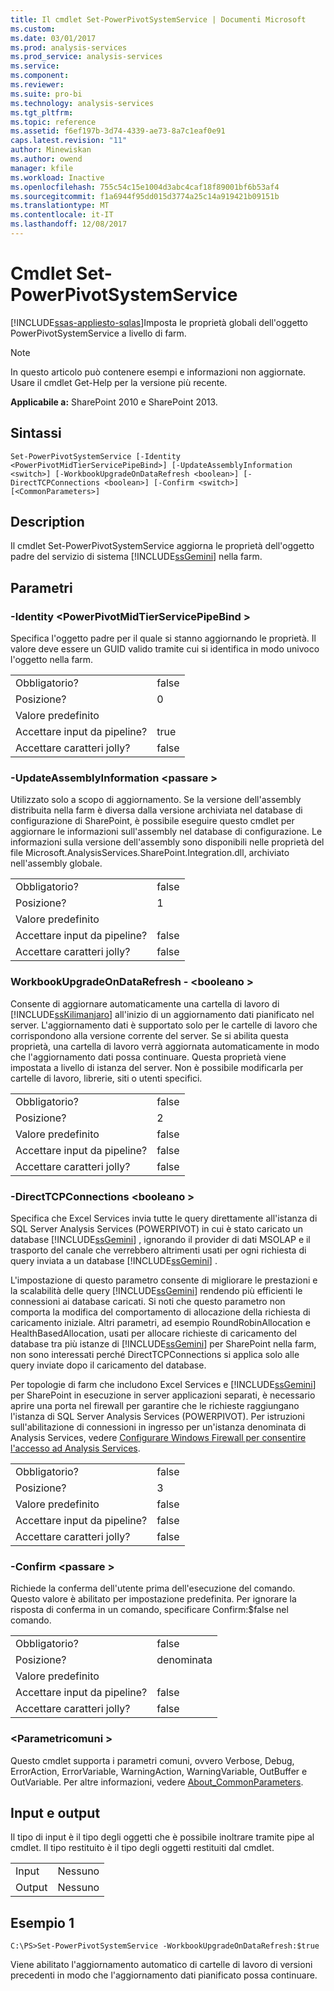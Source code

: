 ```yaml
---
title: Il cmdlet Set-PowerPivotSystemService | Documenti Microsoft
ms.custom: 
ms.date: 03/01/2017
ms.prod: analysis-services
ms.prod_service: analysis-services
ms.service: 
ms.component: 
ms.reviewer: 
ms.suite: pro-bi
ms.technology: analysis-services
ms.tgt_pltfrm: 
ms.topic: reference
ms.assetid: f6ef197b-3d74-4339-ae73-8a7c1eaf0e91
caps.latest.revision: "11"
author: Minewiskan
ms.author: owend
manager: kfile
ms.workload: Inactive
ms.openlocfilehash: 755c54c15e1004d3abc4caf18f89001bf6b53af4
ms.sourcegitcommit: f1a6944f95dd015d3774a25c14a919421b09151b
ms.translationtype: MT
ms.contentlocale: it-IT
ms.lasthandoff: 12/08/2017
---
```

# <a name="set-powerpivotsystemservice-cmdlet"></a>Cmdlet Set-PowerPivotSystemService
[!INCLUDE[ssas-appliesto-sqlas](../../includes/ssas-appliesto-sqlas.md)]Imposta le proprietà globali dell'oggetto PowerPivotSystemService a livello di farm.  

>[!NOTE] 
>In questo articolo può contenere esempi e informazioni non aggiornate. Usare il cmdlet Get-Help per la versione più recente.
  
 **Applicabile a:** SharePoint 2010 e SharePoint 2013.  
  
## <a name="syntax"></a>Sintassi  
  
```  
Set-PowerPivotSystemService [-Identity <PowerPivotMidTierServicePipeBind>] [-UpdateAssemblyInformation <switch>] [-WorkbookUpgradeOnDataRefresh <boolean>] [-DirectTCPConnections <boolean>] [-Confirm <switch>] [<CommonParameters>]  
```  
  
## <a name="description"></a>Description  
 Il cmdlet Set-PowerPivotSystemService aggiorna le proprietà dell'oggetto padre del servizio di sistema [!INCLUDE[ssGemini](../../includes/ssgemini-md.md)] nella farm.  
  
## <a name="parameters"></a>Parametri  
  
### <a name="-identity-powerpivotmidtierservicepipebind"></a>-Identity \<PowerPivotMidTierServicePipeBind >  
 Specifica l'oggetto padre per il quale si stanno aggiornando le proprietà. Il valore deve essere un GUID valido tramite cui si identifica in modo univoco l'oggetto nella farm.  
  
|||  
|-|-|  
|Obbligatorio?|false|  
|Posizione?|0|  
|Valore predefinito||  
|Accettare input da pipeline?|true|  
|Accettare caratteri jolly?|false|  
  
### <a name="-updateassemblyinformation-switch"></a>-UpdateAssemblyInformation \<passare >  
 Utilizzato solo a scopo di aggiornamento. Se la versione dell'assembly distribuita nella farm è diversa dalla versione archiviata nel database di configurazione di SharePoint, è possibile eseguire questo cmdlet per aggiornare le informazioni sull'assembly nel database di configurazione. Le informazioni sulla versione dell'assembly sono disponibili nelle proprietà del file Microsoft.AnalysisServices.SharePoint.Integration.dll, archiviato nell'assembly globale.  
  
|||  
|-|-|  
|Obbligatorio?|false|  
|Posizione?|1|  
|Valore predefinito||  
|Accettare input da pipeline?|false|  
|Accettare caratteri jolly?|false|  
  
### <a name="-workbookupgradeondatarefresh-boolean"></a>WorkbookUpgradeOnDataRefresh - \<booleano >  
 Consente di aggiornare automaticamente una cartella di lavoro di [!INCLUDE[ssKilimanjaro](../../includes/sskilimanjaro-md.md)] all'inizio di un aggiornamento dati pianificato nel server. L'aggiornamento dati è supportato solo per le cartelle di lavoro che corrispondono alla versione corrente del server. Se si abilita questa proprietà, una cartella di lavoro verrà aggiornata automaticamente in modo che l'aggiornamento dati possa continuare. Questa proprietà viene impostata a livello di istanza del server. Non è possibile modificarla per cartelle di lavoro, librerie, siti o utenti specifici.  
  
|||  
|-|-|  
|Obbligatorio?|false|  
|Posizione?|2|  
|Valore predefinito|false|  
|Accettare input da pipeline?|false|  
|Accettare caratteri jolly?|false|  
  
### <a name="-directtcpconnections-boolean"></a>-DirectTCPConnections \<booleano >  
 Specifica che Excel Services invia tutte le query direttamente all'istanza di SQL Server Analysis Services (POWERPIVOT) in cui è stato caricato un database [!INCLUDE[ssGemini](../../includes/ssgemini-md.md)] , ignorando il provider di dati MSOLAP e il trasporto del canale che verrebbero altrimenti usati per ogni richiesta di query inviata a un database [!INCLUDE[ssGemini](../../includes/ssgemini-md.md)] .  
  
 L'impostazione di questo parametro consente di migliorare le prestazioni e la scalabilità delle query [!INCLUDE[ssGemini](../../includes/ssgemini-md.md)] rendendo più efficienti le connessioni ai database caricati. Si noti che questo parametro non comporta la modifica del comportamento di allocazione della richiesta di caricamento iniziale. Altri parametri, ad esempio RoundRobinAllocation e HealthBasedAllocation, usati per allocare richieste di caricamento del database tra più istanze di [!INCLUDE[ssGemini](../../includes/ssgemini-md.md)] per SharePoint nella farm, non sono interessati perché DirectTCPConnections si applica solo alle query inviate dopo il caricamento del database.  
  
 Per topologie di farm che includono Excel Services e [!INCLUDE[ssGemini](../../includes/ssgemini-md.md)] per SharePoint in esecuzione in server applicazioni separati, è necessario aprire una porta nel firewall per garantire che le richieste raggiungano l'istanza di SQL Server Analysis Services (POWERPIVOT). Per istruzioni sull'abilitazione di connessioni in ingresso per un'istanza denominata di Analysis Services, vedere [Configurare Windows Firewall per consentire l'accesso ad Analysis Services](../../analysis-services/instances/configure-the-windows-firewall-to-allow-analysis-services-access.md).  
  
|||  
|-|-|  
|Obbligatorio?|false|  
|Posizione?|3|  
|Valore predefinito|false|  
|Accettare input da pipeline?|false|  
|Accettare caratteri jolly?|false|  
  
### <a name="-confirm-switch"></a>-Confirm \<passare >  
 Richiede la conferma dell'utente prima dell'esecuzione del comando. Questo valore è abilitato per impostazione predefinita. Per ignorare la risposta di conferma in un comando, specificare Confirm:$false nel comando.  
  
|||  
|-|-|  
|Obbligatorio?|false|  
|Posizione?|denominata|  
|Valore predefinito||  
|Accettare input da pipeline?|false|  
|Accettare caratteri jolly?|false|  
  
### <a name="commonparameters"></a>\<Parametricomuni >  
 Questo cmdlet supporta i parametri comuni, ovvero Verbose, Debug, ErrorAction, ErrorVariable, WarningAction, WarningVariable, OutBuffer e OutVariable. Per altre informazioni, vedere [About_CommonParameters](http://go.microsoft.com/fwlink/?linkID=227825).  
  
## <a name="inputs-and-outputs"></a>Input e output  
 Il tipo di input è il tipo degli oggetti che è possibile inoltrare tramite pipe al cmdlet. Il tipo restituito è il tipo degli oggetti restituiti dal cmdlet.  
  
|||  
|-|-|  
|Input|Nessuno|  
|Output|Nessuno|  
  
## <a name="example-1"></a>Esempio 1  
  
```  
C:\PS>Set-PowerPivotSystemService -WorkbookUpgradeOnDataRefresh:$true  
```  
  
 Viene abilitato l'aggiornamento automatico di cartelle di lavoro di versioni precedenti in modo che l'aggiornamento dati pianificato possa continuare.  
  
  
